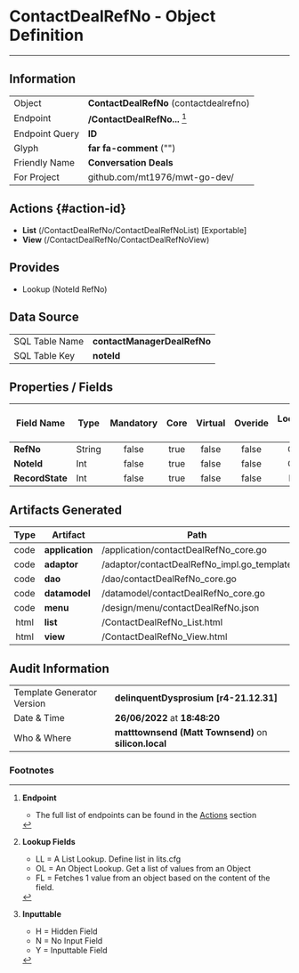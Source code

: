 # **ContactDealRefNo** - Object Definition
---
##  Information
|   |   |
|---|---|
|Object         |**ContactDealRefNo** (contactdealrefno) |
|Endpoint 	    |**/ContactDealRefNo...** [^1]|
|Endpoint Query |**ID**|
Glyph|**far fa-comment** ("")
Friendly Name|**Conversation Deals**|
|For Project    |github.com/mt1976/mwt-go-dev/|

##  Actions {#action-id}
* **List** (/ContactDealRefNo/ContactDealRefNoList) [Exportable]
* **View** (/ContactDealRefNo/ContactDealRefNoView)











##  Provides
 * Lookup (NoteId RefNo)






##  Data Source 
|   |   |
|---|---|
SQL Table Name       | **contactManagerDealRefNo**
SQL Table Key | **noteId**



##  Properties / Fields
| Field Name| Type | Mandatory | Core | Virtual | Overide | Lookup [^2]| Lookup Object      | Lookup Field Source         | Lookup Return Value                | Inputable [^3]|DB Column|Default Value| No Change | Callout | Internal | Display | Mask |
| -- | --  | :--: | :--: | :--: |:--: |:--: |:--: |-- |-- |:--: |-- | --| :--: | :--: | :--: | -- | -- |
|**RefNo**|String|false|true|false|false|OL|Transaction|||Y|refNo||false|false|false|text||
|**NoteId**|Int|false|true|false|false|OL|CounterpartyNotes|||Y|noteId|0|false|false|false|text||
|**RecordState**|Int|false|true|false|false|LL|cmrecordstate|||Y|recordState|0|false|false|false|text||


##  Artifacts Generated
| Type | Artifact | Path|
| :--: | -- | -- |
| code | **application** | /application/contactDealRefNo_core.go |
| code | **adaptor** | /adaptor/contactDealRefNo_impl.go_template |
| code | **dao** | /dao/contactDealRefNo_core.go |
| code | **datamodel** | /datamodel/contactDealRefNo_core.go |
| code | **menu** | /design/menu/contactDealRefNo.json |
| html | **list** | /ContactDealRefNo_List.html |
| html | **view** | /ContactDealRefNo_View.html |


## Audit Information
|   |   |
|---|---|
Template Generator Version   | **delinquentDysprosium [r4-21.12.31]**
Date & Time		     | **26/06/2022** at **18:48:20**
Who & Where		     | **matttownsend (Matt Townsend)** on **silicon.local**

### Footnotes
[^1]: **Endpoint**
    * The full list of endpoints can be found in the [Actions](#action-id) section
[^2]: **Lookup Fields**
    * LL = A List Lookup. Define list in lits.cfg
    * OL = An Object Lookup. Get a list of values from an Object
    * FL = Fetches 1 value from an object based on the content of the field. 
[^3]: **Inputtable**   
    * H = Hidden Field
    * N = No Input Field
    * Y = Inputtable Field